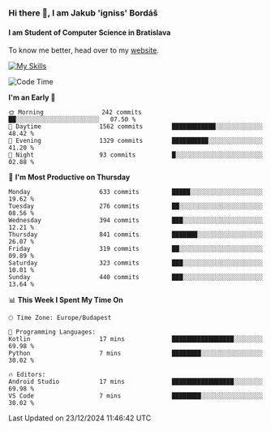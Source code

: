 ### Hi there 👋, I am Jakub 'igniss' Bordáš

#### I am Student of Computer Science in Bratislava
To know me better, head over to my [website](https://bordas.sk).

[![My Skills](https://skillicons.dev/icons?i=js,html,css,figma,svelte,java,kotlin,python,postgresql,typescript,nest,nodejs)](https://bordas.sk)


<!--START_SECTION:waka-->
![Code Time](http://img.shields.io/badge/Code%20Time-1%2C612%20hrs%2033%20mins-blue)

**I'm an Early 🐤** 

```text
🌞 Morning                242 commits         ██░░░░░░░░░░░░░░░░░░░░░░░   07.50 % 
🌆 Daytime                1562 commits        ████████████░░░░░░░░░░░░░   48.42 % 
🌃 Evening                1329 commits        ██████████░░░░░░░░░░░░░░░   41.20 % 
🌙 Night                  93 commits          █░░░░░░░░░░░░░░░░░░░░░░░░   02.88 % 
```
📅 **I'm Most Productive on Thursday** 

```text
Monday                   633 commits         █████░░░░░░░░░░░░░░░░░░░░   19.62 % 
Tuesday                  276 commits         ██░░░░░░░░░░░░░░░░░░░░░░░   08.56 % 
Wednesday                394 commits         ███░░░░░░░░░░░░░░░░░░░░░░   12.21 % 
Thursday                 841 commits         ███████░░░░░░░░░░░░░░░░░░   26.07 % 
Friday                   319 commits         ██░░░░░░░░░░░░░░░░░░░░░░░   09.89 % 
Saturday                 323 commits         ███░░░░░░░░░░░░░░░░░░░░░░   10.01 % 
Sunday                   440 commits         ███░░░░░░░░░░░░░░░░░░░░░░   13.64 % 
```


📊 **This Week I Spent My Time On** 

```text
🕑︎ Time Zone: Europe/Budapest

💬 Programming Languages: 
Kotlin                   17 mins             █████████████████░░░░░░░░   69.98 % 
Python                   7 mins              ████████░░░░░░░░░░░░░░░░░   30.02 % 

🔥 Editors: 
Android Studio           17 mins             █████████████████░░░░░░░░   69.98 % 
VS Code                  7 mins              ████████░░░░░░░░░░░░░░░░░   30.02 % 
```


 Last Updated on 23/12/2024 11:46:42 UTC
<!--END_SECTION:waka-->
